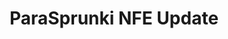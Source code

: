 ---
slug: parasprunki-nfe-update-1956
title: ParaSprunki NFE Update
description: "ParaSprunki NFE Update is an exciting online game. Play for free directly in your browser!"
icon: /images/popular_mods/ParaSprunki NFE Update.png
url: https://wowtbc.net/sprunkin/parasprunki-nfe/index.html
previewImage: /images/popular_mods/ParaSprunki NFE Update.png
type: popular mods

# SEO配置
seo:
  title: "ParaSprunki NFE Update - Play Free Online Game | Fun Browser Games"
  description: "ParaSprunki NFE Update - Play this fun online game for free in your browser. No download required!"
  ogImage: "/images/popular_mods/ParaSprunki NFE Update.png"
  keywords: "parasprunki-nfe-update-1956, online game, browser game, free game, popular mods game, play online"

videoUrls:
  - https://www.youtube.com/embed/example1
  - https://www.youtube.com/embed/example2

whyPlay:
  title: "Why Play ParaSprunki NFE Update?"
  items:
    - "Immersive Gameplay: ParaSprunki NFE Update offers an engaging and immersive gaming experience that will keep you entertained for hours"
    - "Challenging Levels: Test your skills with increasingly difficult challenges and obstacles"
    - "Beautiful Graphics: Enjoy stunning visuals and smooth animations that bring the game world to life"
    - "Regular Updates: New content and features are added regularly to keep the game fresh and exciting"
    - "Free to Play: Experience all the fun without spending a penny"
    - "Community Features: Connect with other players, share strategies, and compete for high scores"
    - "Cross-Platform: Play on any device with a web browser, no downloads required"

features:
  title: "Key Features of ParaSprunki NFE Update"
  image: "/images/popular_mods/ParaSprunki NFE Update.png"
  items:
    - "Intuitive Controls: Easy to learn controls make ParaSprunki NFE Update accessible for players of all skill levels"
    - "Multiple Game Modes: Enjoy various gameplay options that provide different challenges and experiences"
    - "Character Customization: Personalize your gaming experience with unique characters and items"
    - "Achievement System: Complete special tasks to earn rewards and recognition"
    - "Leaderboards: Compete with players worldwide and see who can achieve the highest scores"

characteristics:
  title: "Game Characteristics"
  image: "/images/popular_mods/ParaSprunki NFE Update.png"
  items:
    - "Genre: Popular mods game with elements of strategy and skill"
    - "Difficulty: Suitable for both casual gamers and those seeking a challenge"
    - "Play Time: Quick sessions or extended gameplay, depending on your preference"
    - "Art Style: Vibrant and engaging visuals that enhance the gaming experience"
    - "Sound Design: Immersive audio that complements the gameplay perfectly"

info: "ParaSprunki NFE Update is an exciting online game that offers players a unique and engaging gaming experience. With its intuitive controls, stunning visuals, and challenging gameplay, ParaSprunki NFE Update provides hours of entertainment for players of all ages and skill levels. Whether you're looking for a quick gaming session during a break or an extended play session, ParaSprunki NFE Update delivers an immersive experience that will keep you coming back for more. The game features multiple levels of increasing difficulty, ensuring that players are constantly challenged as they progress. With regular updates adding new content and features, ParaSprunki NFE Update remains fresh and exciting, providing endless entertainment options for its growing community of players."

howToPlayIntro: "Welcome to ParaSprunki NFE Update! This guide will walk you through the basics and help you master the game. Whether you're a beginner or looking to improve your skills, these tips and instructions will enhance your gaming experience."

howToPlaySteps:
  - title: "Getting Started"
    description: "Begin your ParaSprunki NFE Update adventure by familiarizing yourself with the controls. Use your keyboard or mouse to navigate through the game interface. The tutorial will guide you through the basic mechanics and help you understand the objectives."
  - title: "Understanding the Objectives"
    description: "In ParaSprunki NFE Update, your main goal is to progress through levels by completing specific objectives. Each level presents unique challenges that require different strategies and approaches."
  - title: "Mastering the Controls"
    description: "Practice using the controls to improve your precision and reaction time. ParaSprunki NFE Update requires quick reflexes and strategic thinking to overcome obstacles and defeat opponents."
  - title: "Utilizing Power-ups"
    description: "Collect power-ups throughout the game to enhance your abilities and overcome difficult challenges. Each power-up offers unique advantages that can be crucial for success."
  - title: "Developing Strategies"
    description: "As you progress in ParaSprunki NFE Update, develop effective strategies for different scenarios. Analyze patterns, anticipate challenges, and adapt your approach to maximize your performance."

faq:
  title: "Frequently Asked Questions about ParaSprunki NFE Update"
  items:
    - question: "Is ParaSprunki NFE Update free to play?"
      answer: "Yes, ParaSprunki NFE Update is completely free to play directly in your web browser. No downloads or purchases are required to enjoy the full game experience."
    - question: "Can I play ParaSprunki NFE Update on mobile devices?"
      answer: "Yes, ParaSprunki NFE Update is optimized for both desktop and mobile play. You can enjoy the game on any device with a web browser and internet connection."
    - question: "Are there any in-game purchases?"
      answer: "While ParaSprunki NFE Update is free to play, there may be optional in-game purchases available for cosmetic items or additional features that don't affect core gameplay."
    - question: "How often is ParaSprunki NFE Update updated?"
      answer: "The developers regularly update ParaSprunki NFE Update with new content, features, and improvements based on player feedback and game performance."
    - question: "Can I play ParaSprunki NFE Update offline?"
      answer: "Currently, ParaSprunki NFE Update requires an internet connection to play as it's a browser-based online game."
    - question: "Is ParaSprunki NFE Update suitable for children?"
      answer: "Yes, ParaSprunki NFE Update is designed to be family-friendly and suitable for players of all ages."
    - question: "How do I report bugs or issues?"
      answer: "If you encounter any problems while playing ParaSprunki NFE Update, you can report them through the game's support page or contact the developers directly through their website."
    - question: "Still Have Questions?"
      answer: "If you have additional questions about ParaSprunki NFE Update that aren't covered in this FAQ, please visit our support center or contact our customer service team for assistance."
---